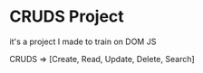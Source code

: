 
# CRUDS Project

it's a project I made to train on DOM JS

CRUDS => [Create, Read, Update, Delete, Search]
